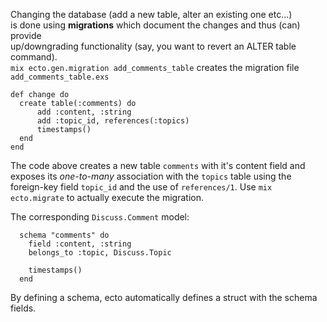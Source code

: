 Changing the database (add a new table, alter an existing one etc...)  
is done using **migrations** which document the changes and thus (can) provide  
up/downgrading functionality (say, you want to revert an ALTER table command).  
`mix ecto.gen.migration add_comments_table` creates the migration file `add_comments_table.exs`  
```
def change do
  create table(:comments) do
      add :content, :string
      add :topic_id, references(:topics)
      timestamps()
  end
end
```
The code above creates a new table `comments` with it's content field and exposes its *one-to-many* association with the `topics` table using the foreign-key field `topic_id` and the use of `references/1`.
Use `mix ecto.migrate` to actually execute the migration.

The corresponding `Discuss.Comment` model:
```
  schema "comments" do
    field :content, :string
    belongs_to :topic, Discuss.Topic

    timestamps()
  end
```
By defining a schema, ecto automatically defines a struct with the schema fields.

